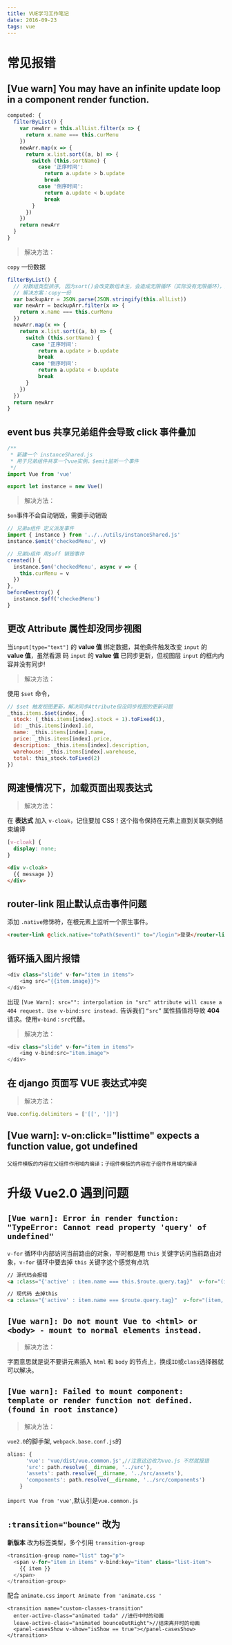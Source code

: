 ```yaml
---
title: VUE学习工作笔记
date: 2016-09-23
tags: vue
---
```


# 常见报错

## [Vue warn] You may have an infinite update loop in a component render function.

```js
computed: {
  filterByList() {
    var newArr = this.allList.filter(x => {
      return x.name === this.curMenu
    })
    newArr.map(x => {
      return x.list.sort((a, b) => {
        switch (this.sortName) {
          case '正序时间':
            return a.update > b.update
            break
          case '倒序时间':
            return a.update < b.update
            break
        }
      })
    })
    return newArr
  }
}
```

> 解决方法：

`copy` 一份数据

```js
filterByList() {
  // 对数组类型排序, 因为sort()会改变数组本生，会造成无限循环（实际没有无限循环），是因为vue对数组的更新监测包含一组观察数组的编译方案sort()
  // 解决方案：copy一份
  var backupArr = JSON.parse(JSON.stringify(this.allList))
  var newArr = backupArr.filter(x => {
    return x.name === this.curMenu
  })
  newArr.map(x => {
    return x.list.sort((a, b) => {
      switch (this.sortName) {
        case '正序时间':
          return a.update > b.update
          break
        case '倒序时间':
          return a.update < b.update
          break
      }
    })
  })
  return newArr
}
```

## event bus 共享兄弟组件会导致 click 事件叠加

```js
/**
 * 新建一个 instanceShared.js
 * 用于兄弟组件共享一个vue实例，$emit监听一个事件
 */
import Vue from 'vue'

export let instance = new Vue()
```

> 解决方法：

`$on`事件不会自动销毁，需要手动销毁

```js
// 兄弟a组件 定义派发事件
import { instance } from '../../utils/instanceShared.js'
instance.$emit('checkedMenu', v)
```

```js
// 兄弟b组件 用$off 销毁事件
created() {
  instance.$on('checkedMenu', async v => {
    this.curMenu = v
  })
},
beforeDestroy() {
  instance.$off('checkedMenu')
}
```

## 更改 Attribute 属性却没同步视图

当`input[type="text"]` 的 **value 值** 绑定数据，其他条件触发改变 `input` 的 **value 值**，虽然看源
码 `input` 的 **value 值** 已同步更新，但视图层 `input` 的框内内容并没有同步!

> 解决方法：

使用 `$set` 命令，

```js
// $set 触发视图更新，解决同步Attribute但没同步视图的更新问题
_this.items.$set(index, {
  stock: (_this.items[index].stock + 1).toFixed(1),
  id: _this.items[index].id,
  name: _this.items[index].name,
  price: _this.items[index].price,
  description: _this.items[index].description,
  warehouse: _this.items[index].warehouse,
  total: this_stock.toFixed(2)
})
```

## 网速慢情况下，加载页面出现表达式

> 解决方法：

在 **表达式** 加入 `v-cloak`，记住要加 CSS！这个指令保持在元素上直到关联实例结束编译

```css
[v-cloak] {
  display: none;
}
```

```html
<div v-cloak>
  {{ message }}
</div>
```

## router-link 阻止默认点击事件问题

添加 `.native`修饰符，在根元素上监听一个原生事件。

```html
<router-link @click.native="toPath($event)" to="/login">登录</router-link>
```

## 循环插入图片报错

```js
<div class="slide" v-for="item in items">
    <img src="{{item.image}}">
</div>
```

出现
`[Vue Warn]: src="": interpolation in "src" attribute will cause a 404 request. Use v-bind:src instead.`
告诉我们 `“src”` 属性插值将导致 **404** 请求。使用`v-bind：src`代替。

> 解决方法：

```js
<div class="slide" v-for="item in items">
    <img v-bind:src="item.image">
</div>
```

## 在 django 页面写 VUE 表达式冲突

> 解决方法：

```js
Vue.config.delimiters = ['[[', ']]']
```

## [Vue warn]: v-on:click="listtime" expects a function value, got undefined

    父组件模板的内容在父组件作用域内编译；子组件模板的内容在子组件作用域内编译

###

# 升级 Vue2.0 遇到问题

## `[Vue warn]: Error in render function: "TypeError: Cannot read property 'query' of undefined"`

`v-for` 循环中内部访问当前路由的对象，平时都是用 `this` 关键字访问当前路由对象，`v-for` 循环中要去掉
`this` 关键字这个感觉有点坑

```html
// 源代码会报错
<a :class="{'active' : item.name === this.$route.query.tag}"  v-for="(item, index) in this.$store.state.tag">{item.name}}</a>

// 现代码 去掉this
<a :class="{'active' : item.name === $route.query.tag}"  v-for="(item, index) in this.$store.state.tag">{{item.name}}</a>
```

## `[Vue warn]: Do not mount Vue to <html> or <body> - mount to normal elements instead.`

> 解决方法：

字面意思就是说不要讲元素插入 `html` 和 `body` 的节点上，换成`ID`或`class`选择器就可以解决。

## `[Vue warn]: Failed to mount component: template or render function not defined. (found in root instance)`

> 解决方法：

`vue2.0`的脚手架, `webpack.base.conf.js`的

```js
alias: {
      'vue': 'vue/dist/vue.common.js',//注意这边改为vue.js 不然就报错
      'src': path.resolve(__dirname, '../src'),
      'assets': path.resolve(__dirname, '../src/assets'),
      'components': path.resolve(__dirname, '../src/components')
    }
```

`import Vue from 'vue'`,默认引是`vue.common.js`

## `:transition="bounce"` 改为 <transition name="bounce"></transition>

**新版本** 改为标签类型，多个引用 `transition-group`

```js
<transition-group name="list" tag="p">
  <span v-for="item in items" v-bind:key="item" class="list-item">
    {{ item }}
  </span>
</transition-group>
```

配合 `animate.css` `import Animate from 'animate.css '`

```
<transition name="custom-classes-transition"
  enter-active-class="animated tada" //进行中时的动画
  leave-active-class="animated bounceOutRight">//结束离开时的动画
  <panel-casesShow v-show="isShow == true"></panel-casesShow>
</transition>
```
